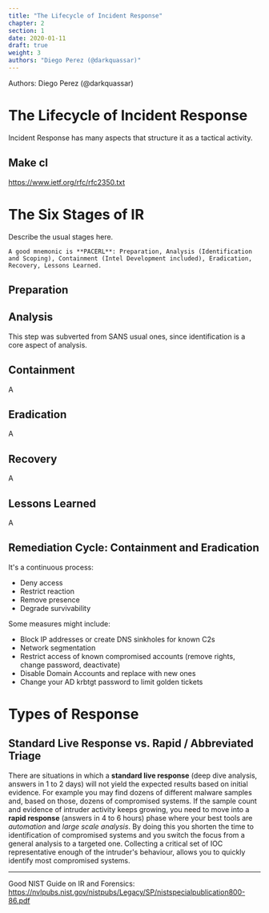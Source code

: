 ```yaml
---
title: "The Lifecycle of Incident Response"
chapter: 2
section: 1
date: 2020-01-11
draft: true
weight: 3
authors: "Diego Perez (@darkquassar)"
---
```


Authors: Diego Perez (@darkquassar)


# The Lifecycle of Incident Response

Incident Response has many aspects that structure it as a tactical activity. 

## Make cl
https://www.ietf.org/rfc/rfc2350.txt

# The Six Stages of IR
Describe the usual stages here. 

```{tip}
A good mnemonic is **PACERL**: Preparation, Analysis (Identification
and Scoping), Containment (Intel Development included), Eradication,
Recovery, Lessons Learned.
```

## Preparation

## Analysis
This step was subverted from SANS usual ones, since identification is a core aspect of analysis. 

## Containment
A

## Eradication
A

## Recovery
A

## Lessons Learned
A

## Remediation Cycle: Containment and Eradication

It's a continuous process:

-   Deny access
-   Restrict reaction
-   Remove presence
-   Degrade survivability

Some measures might include:

-   Block IP addresses or create DNS sinkholes for known C2s
-   Network segmentation
-   Restrict access of known compromised accounts (remove rights, change
    password, deactivate)
-   Disable Domain Accounts and replace with new ones
-   Change your AD krbtgt password to limit golden tickets



# Types of Response

## Standard Live Response vs. Rapid / Abbreviated Triage

There are situations in which a **standard live response** (deep dive
analysis, answers in 1 to 2 days) will not yield the expected results
based on initial evidence. For example you may find dozens of different
malware samples and, based on those, dozens of compromised systems. If
the sample count and evidence of intruder activity keeps growing, you
need to move into a **rapid response** (answers in 4 to 6 hours) phase
where your best tools are *automation* and *large scale analysis*. By
doing this you shorten the time to identification of compromised systems
and you switch the focus from a general analysis to a targeted one.
Collecting a critical set of IOC representative enough of the intruder's
behaviour, allows you to quickly identify most compromised systems.









----------------------------------

Good NIST Guide on IR and Forensics: https://nvlpubs.nist.gov/nistpubs/Legacy/SP/nistspecialpublication800-86.pdf